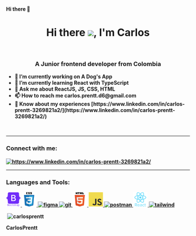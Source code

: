<b>Hi there 👋<b/>

<h1 align="center">Hi there <img src="https://github.com/sudnyeshtalekar/sudnyeshtalekar/blob/master/Assets/Hi.gif" width="40px">, I'm Carlos</h1>
<br />
<h3 align="center">A Junior frontend developer from Colombia</h3>
<ul> 
  <li>🔭 I’m currently working on <b>A Dog's App</b></li>
  <li>🌱 I’m currently learning <b>React with TypeScript</b></li>
  <li>💬 Ask me about <b>ReactJS, JS, CSS, HTML</b></li>
  <li>📫 How to reach me <b>carlos.prentt.d6@gmail.com</b></li>
  <li>📄 Know about my experiences [https://www.linkedin.com/in/carlos-prentt-3269821a2/](https://www.linkedin.com/in/carlos-prentt-3269821a2/)
</ul>
<br />

<hr/>

<h3 align="left">Connect with me:</h3>
<p align="left">
<a href="https://linkedin.com/in/https://www.linkedin.com/in/carlos-prentt-3269821a2/" target="blank"><img align="center" src="https://raw.githubusercontent.com/rahuldkjain/github-profile-readme-generator/master/src/images/icons/Social/linked-in-alt.svg" alt="https://www.linkedin.com/in/carlos-prentt-3269821a2/" height="30" width="40" /></a>
</p>

<hr/>

<h3 align="left">Languages and Tools:</h3>
<p align="left"> <a href="https://getbootstrap.com" target="_blank" rel="noreferrer"> <img src="https://raw.githubusercontent.com/devicons/devicon/master/icons/bootstrap/bootstrap-plain-wordmark.svg" alt="bootstrap" width="40" height="40"/> </a> <a href="https://www.w3schools.com/css/" target="_blank" rel="noreferrer"> <img src="https://raw.githubusercontent.com/devicons/devicon/master/icons/css3/css3-original-wordmark.svg" alt="css3" width="40" height="40"/> </a> <a href="https://www.figma.com/" target="_blank" rel="noreferrer"> <img src="https://www.vectorlogo.zone/logos/figma/figma-icon.svg" alt="figma" width="40" height="40"/> </a> <a href="https://git-scm.com/" target="_blank" rel="noreferrer"> <img src="https://www.vectorlogo.zone/logos/git-scm/git-scm-icon.svg" alt="git" width="40" height="40"/> </a> <a href="https://www.w3.org/html/" target="_blank" rel="noreferrer"> <img src="https://raw.githubusercontent.com/devicons/devicon/master/icons/html5/html5-original-wordmark.svg" alt="html5" width="40" height="40"/> </a> <a href="https://developer.mozilla.org/en-US/docs/Web/JavaScript" target="_blank" rel="noreferrer"> <img src="https://raw.githubusercontent.com/devicons/devicon/master/icons/javascript/javascript-original.svg" alt="javascript" width="40" height="40"/> </a> <a href="https://postman.com" target="_blank" rel="noreferrer"> <img src="https://www.vectorlogo.zone/logos/getpostman/getpostman-icon.svg" alt="postman" width="40" height="40"/> </a> <a href="https://reactjs.org/" target="_blank" rel="noreferrer"> <img src="https://raw.githubusercontent.com/devicons/devicon/master/icons/react/react-original-wordmark.svg" alt="react" width="40" height="40"/> </a> <a href="https://tailwindcss.com/" target="_blank" rel="noreferrer"> <img src="https://www.vectorlogo.zone/logos/tailwindcss/tailwindcss-icon.svg" alt="tailwind" width="40" height="40"/> </a> </p>



<p>&nbsp;<img align="center" src="https://github-readme-stats.vercel.app/api?username=carlosprentt&show_icons=true&locale=en" alt="carlosprentt" /></p>

<b>   C a r l o s P r e n t t   <b/>
 
 
